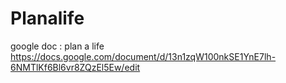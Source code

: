 # Planalife

google doc :  plan a life https://docs.google.com/document/d/13n1zqW100nkSE1YnE7lh-6NMTlKf6Bl6vr8ZQzEl5Ew/edit

